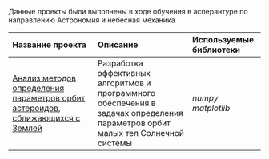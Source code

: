 Данные проекты были выполнены в ходе обучения в асперантуре по направлению Астрономия и небесная механика

| Название проекта                                                                                                                                                                     | Описание                                                                           | Используемые библиотеки | 
|:-------------------------------------------------------------------------------------------------------------------------------------------------------------------------------------|:-----------------------------------------------------------------------------------|:------------------------|
| [Анализ методов определения параметров орбит астероидов, сближающихся с Землей](jdiss) | Разработка эффективных алгоритмов и программного обеспечения в задачах определения параметров орбит малых тел Солнечной системы | *numpy* *matplotlib*|

